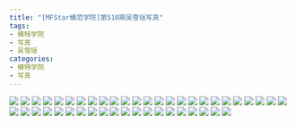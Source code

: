 ```yaml
---
title: "[MFStar模范学院]第510期吴雪瑶写真"
tags: 
- 模特学院
- 写真
- 吴雪瑶
categories:
- 模特学院
- 写真
---
```


![](https://img.ilovese.xyz/1734714796486.webp)
![](https://img.ilovese.xyz/1734714798119.webp)
![](https://img.ilovese.xyz/1734714799984.webp)
![](https://img.ilovese.xyz/1734714801607.webp)
![](https://img.ilovese.xyz/1734714803117.webp)
![](https://img.ilovese.xyz/1734714804600.webp)
![](https://img.ilovese.xyz/1734714805937.webp)
![](https://img.ilovese.xyz/1734714807748.webp)
![](https://img.ilovese.xyz/1734714809411.webp)
![](https://img.ilovese.xyz/1734714810726.webp)
![](https://img.ilovese.xyz/1734714812584.webp)
![](https://img.ilovese.xyz/1734714814305.webp)
![](https://img.ilovese.xyz/1734714815760.webp)
![](https://img.ilovese.xyz/1734714817194.webp)
![](https://img.ilovese.xyz/1734714818840.webp)
![](https://img.ilovese.xyz/1734714820614.webp)
![](https://img.ilovese.xyz/1734714822211.webp)
![](https://img.ilovese.xyz/1734714823555.webp)
![](https://img.ilovese.xyz/1734714825509.webp)
![](https://img.ilovese.xyz/1734714826803.webp)
![](https://img.ilovese.xyz/1734714827953.webp)
![](https://img.ilovese.xyz/1734714829726.webp)
![](https://img.ilovese.xyz/1734714831206.webp)
![](https://img.ilovese.xyz/1734714833041.webp)
![](https://img.ilovese.xyz/1734714834857.webp)
![](https://img.ilovese.xyz/1734714836294.webp)
![](https://img.ilovese.xyz/1734714838101.webp)
![](https://img.ilovese.xyz/1734714839866.webp)
![](https://img.ilovese.xyz/1734714841581.webp)
![](https://img.ilovese.xyz/1734714843340.webp)
![](https://img.ilovese.xyz/1734714845183.webp)
![](https://img.ilovese.xyz/1734714846886.webp)
![](https://img.ilovese.xyz/1734714848443.webp)
![](https://img.ilovese.xyz/1734714849899.webp)
![](https://img.ilovese.xyz/1734714851190.webp)
![](https://img.ilovese.xyz/1734714852460.webp)
![](https://img.ilovese.xyz/1734714854216.webp)
![](https://img.ilovese.xyz/1734714855697.webp)
![](https://img.ilovese.xyz/1734714857142.webp)
![](https://img.ilovese.xyz/1734714858329.webp)
![](https://img.ilovese.xyz/1734714859766.webp)
![](https://img.ilovese.xyz/1734714861389.webp)
![](https://img.ilovese.xyz/1734714862777.webp)
![](https://img.ilovese.xyz/1734714864898.webp)
![](https://img.ilovese.xyz/1734714866313.webp)
